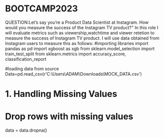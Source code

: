 # BOOTCAMP2023
QUESTION:Let’s say you’re a Product Data Scientist at Instagram. How would you measure the success of the Instagram TV product?"
In this role I will evaluate metrics such as viewership,watchtime and viewer retetion to measure the success of Instagram TV product.
I will use data obtained from Instagram users to measure this as follows:
#importing libraries
import pandas as pd
import xgboost as xgb
from sklearn.model_selection import train_test_split
from sklearn.metrics import accuracy_score, classification_report

#loading data from source
Data=pd.read_csv(r'C:\Users\ADAM\Downloads\MOCK_DATA.csv')
# 1. Handling Missing Values
# Drop rows with missing values
data = data.dropna()
